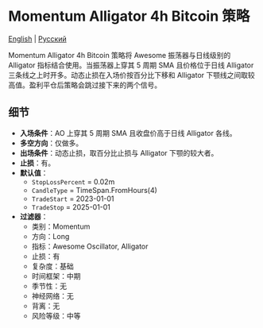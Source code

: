 # Momentum Alligator 4h Bitcoin 策略
[English](README.md) | [Русский](README_ru.md)

Momentum Alligator 4h Bitcoin 策略将 Awesome 振荡器与日线级别的 Alligator 指标结合使用。当振荡器上穿其 5 周期 SMA 且价格位于日线 Alligator 三条线之上时开多。动态止损在入场价按百分比下移和 Alligator 下颚线之间取较高值。盈利平仓后策略会跳过接下来的两个信号。

## 细节

- **入场条件**：AO 上穿其 5 周期 SMA 且收盘价高于日线 Alligator 各线。
- **多空方向**：仅做多。
- **出场条件**：动态止损，取百分比止损与 Alligator 下颚的较大者。
- **止损**：有。
- **默认值**：
  - `StopLossPercent` = 0.02m
  - `CandleType` = TimeSpan.FromHours(4)
  - `TradeStart` = 2023-01-01
  - `TradeStop` = 2025-01-01
- **过滤器**：
  - 类别：Momentum
  - 方向：Long
  - 指标：Awesome Oscillator, Alligator
  - 止损：有
  - 复杂度：基础
  - 时间框架：中期
  - 季节性：无
  - 神经网络：无
  - 背离：无
  - 风险等级：中等
